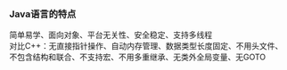 ### Java语言的特点
简单易学、面向对象、平台无关性、安全稳定、支持多线程  
对比C++：无直接指针操作、自动内存管理、数据类型长度固定、不用头文件、不包含结构和联合、不支持宏、不用多重继承、无类外全局变量、无GOTO

